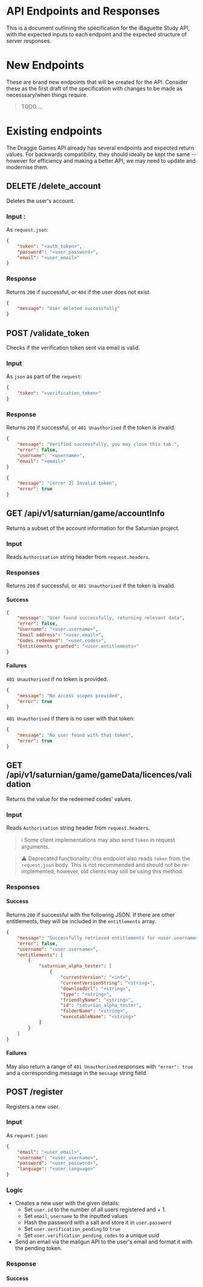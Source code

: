 # API Endpoints and Responses
This is a document outlining the specification for the iBaguette Study API, with the expected inputs to each endpoint and the expected structure of server responses.

# New Endpoints
These are brand new endpoints that will be created for the API. Consider these as the first draft of the specification with changes to be made as necesssary/when things require.

> TODO....

# Existing endpoints
The Draggie Games API already has several endpoints and expected return values. For backwards compatibility, they should ideally be kept the same -- however for efficiency and making a better API, we may need to update and modernise them.

## DELETE /delete_account
Deletes the user's account.

### Input :
As `request.json`:

```json
{
    "token": "<auth_token>",
    "password": "<user_password>",
    "email": "<user_email>"
}
```

### Response
Returns `200` if successful, or `404` if the user does not exist.

```json
{
    "message": "User deleted successfully"
}
```


## POST /validate_token
Checks if the verification token sent via email is valid. 

### Input

As `json` as part of the `request`:

```json
{
    "token": "<verification_token>"
}
```

### Response
Returns `200` if successful, or `401 Unauthorised` if the token is invalid.

```json
{
    "message": "Verified successfully, you may close this tab.",
    "error": false,
    "username": "<username>",
    "email": "<email>"
}
```

```JSON
{
    "message": "[error 2] Invalid token",
    "error": true
}
```


## GET /api/v1/saturnian/game/accountInfo
Returns a subset of the account information for the Saturnian project.

### Input
Reads `Authorisation` string header from `request.headers`.

### Responses
Returns `200` if successful, or `401 Unauthorised` if the token is invalid.

#### Success
```json
{
    "message": "User found successfully, returning relevant data",
    "error": false,
    "Username": "<user.username>",
    "Email address": "<user.email>",
    "Codes redeemed": "<user.codes>",
    "Entitlements granted": "<user.entitlements>"
}
```

#### Failures
`401 Unauthorised` if no token is provided.
```json
{
    "message": "No access scopes provided",
    "error": true
}
```

`401 Unauthorised` if there is no user with that token:
```json
{
    "message": "No user found with that token",
    "error": true
}
```

## GET /api/v1/saturnian/game/gameData/licences/validation
Returns the value for the redeemed codes' values.

### Input
Reads `Authorisation` string header from `request.headers`.

> ℹ️ Some client implementations may also send `Token` in request arguments.

> ⚠️ Deprecated functionality: this endpoint also reads `token` from the `request.json` body. This is not recommended and should not be re-implemented, however, old clients may still be using this method.

### Responses

#### Success
Returns `200` if successful with the following JSON. If there are other entitlements, they will be included in the `entitlements` array.


```json
{
    "message": "Successfully retrieved entitlements for <user.username>",
    "error": false,
    "username": "<user.username>",
    "entitlements": [
        {
            "saturnian_alpha_tester": [
                {
                    "currentVersion": "<int>",
                    "currentVersionString": "<string>",
                    "downloadUrl": "<string>",
                    "type": "<string>",
                    "friendlyName": "<string>",
                    "id": "saturian_alpha_tester",
                    "folderName": "<string>",
                    "executableName": "<string>"
            ]
        }
    ]
}
```

#### Failures
May also return a range of `401 Unauthorised` responses with `"error": true` and a corresponding message in the `message` string field.

## POST /register
Registers a new user.

### Input
As `request.json`:

```json
{
    "email": "<user_email>",
    "username": "<user_username>",
    "password": "<user_password>",
    "language": "<user_language>"
}
```

### Logic
- Creates a new user with the given details:
    - Set `user.id` to the number of all users registered and + 1.
    - Set `email`, `username` to the inputted values
    - Hash the password with a salt and store it in `user.password`
    - Set `user.verification_pending` to `true`
    - Set `user.verification_pending_codes` to a unique uuid
- Send an email via the mailgun API to the user's email and format it with the pending token.

### Response

#### Success

